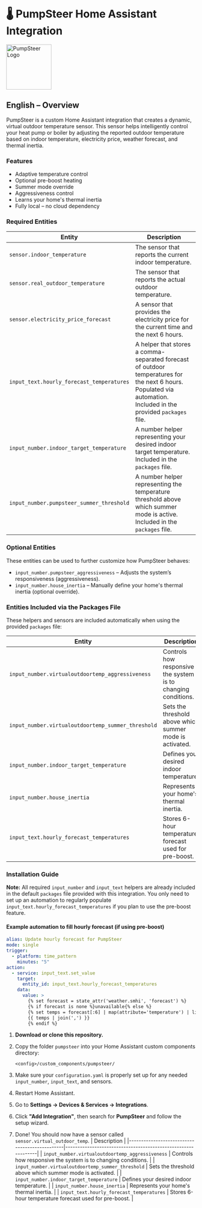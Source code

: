 # 🌡️ PumpSteer Home Assistant Integration

<img src="https://github.com/JohanAlvedal/PumpSteer/blob/main/icons/icon.png" alt="PumpSteer Logo" width="120" />

## English – Overview

PumpSteer is a custom Home Assistant integration that creates a dynamic, virtual outdoor temperature sensor. This sensor helps intelligently control your heat pump or boiler by adjusting the reported outdoor temperature based on indoor temperature, electricity price, weather forecast, and thermal inertia.

### Features

* Adaptive temperature control
* Optional pre-boost heating
* Summer mode override
* Aggressiveness control
* Learns your home's thermal inertia
* Fully local – no cloud dependency

### Required Entities

| Entity                                    | Description                                                                                                                                                       |
| ----------------------------------------- | ----------------------------------------------------------------------------------------------------------------------------------------------------------------- |
| `sensor.indoor_temperature`               | The sensor that reports the current indoor temperature.                                                                                                           |
| `sensor.real_outdoor_temperature`         | The sensor that reports the actual outdoor temperature.                                                                                                           |
| `sensor.electricity_price_forecast`       | A sensor that provides the electricity price for the current time and the next 6 hours.                                                                           |
| `input_text.hourly_forecast_temperatures` | A helper that stores a comma-separated forecast of outdoor temperatures for the next 6 hours. Populated via automation. Included in the provided `packages` file. |
| `input_number.indoor_target_temperature`  | A number helper representing your desired indoor target temperature. Included in the `packages` file.                                                             |
| `input_number.pumpsteer_summer_threshold` | A number helper representing the temperature threshold above which summer mode is active. Included in the `packages` file.                                        |

### Optional Entities

These entities can be used to further customize how PumpSteer behaves:

* `input_number.pumpsteer_aggressiveness` – Adjusts the system’s responsiveness (aggressiveness).
* `input_number.house_inertia` – Manually define your home's thermal inertia (optional override).

### Entities Included via the Packages File

These helpers and sensors are included automatically when using the provided `packages` file:

| Entity                                             | Description                                                   |
| -------------------------------------------------- | ------------------------------------------------------------- |
| `input_number.virtualoutdoortemp_aggressiveness`   | Controls how responsive the system is to changing conditions. |
| `input_number.virtualoutdoortemp_summer_threshold` | Sets the threshold above which summer mode is activated.      |
| `input_number.indoor_target_temperature`           | Defines your desired indoor temperature.                      |
| `input_number.house_inertia`                       | Represents your home's thermal inertia.                       |
| `input_text.hourly_forecast_temperatures`          | Stores 6-hour temperature forecast used for pre-boost.        |

### Installation Guide

**Note:** All required `input_number` and `input_text` helpers are already included in the default `packages` file provided with this integration. You only need to set up an automation to regularly populate `input_text.hourly_forecast_temperatures` if you plan to use the pre-boost feature.

#### Example automation to fill hourly forecast (if using pre-boost)

```yaml
alias: Update hourly forecast for PumpSteer
mode: single
trigger:
  - platform: time_pattern
    minutes: "5"
action:
  - service: input_text.set_value
    target:
      entity_id: input_text.hourly_forecast_temperatures
    data:
      value: >
        {% set forecast = state_attr('weather.smhi', 'forecast') %}
        {% if forecast is none %}unavailable{% else %}
        {% set temps = forecast[:6] | map(attribute='temperature') | list %}
        {{ temps | join(',') }}
        {% endif %}
```

1. **Download or clone this repository.**
2. Copy the folder `pumpsteer` into your Home Assistant custom components directory:

   ```
   <config>/custom_components/pumpsteer/
   ```
3. Make sure your `configuration.yaml` is properly set up for any needed `input_number`, `input_text`, and sensors.
4. Restart Home Assistant.
5. Go to **Settings → Devices & Services → Integrations**.
6. Click **"Add Integration"**, then search for **PumpSteer** and follow the setup wizard.
7. Done! You should now have a sensor called `sensor.virtual_outdoor_temp`.
   \| Description                                                  |
   \|-----------------------------------------------|--------------------------------------------------------------|
   \| `input_number.virtualoutdoortemp_aggressiveness` | Controls how responsive the system is to changing conditions. |
   \| `input_number.virtualoutdoortemp_summer_threshold` | Sets the threshold above which summer mode is activated.      |
   \| `input_number.indoor_target_temperature`       | Defines your desired indoor temperature.                     |
   \| `input_number.house_inertia`                  | Represents your home's thermal inertia.                      |
   \| `input_text.hourly_forecast_temperatures`     | Stores 6-hour temperature forecast used for pre-boost.       |
